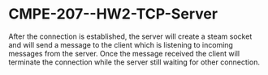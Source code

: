 # CMPE-207--HW2-TCP-Server
After the connection is established, the server will create a steam socket and will send a message to the client which is listening to incoming messages from the server. Once the message received the client will terminate the connection while the server still waiting for other connection.
